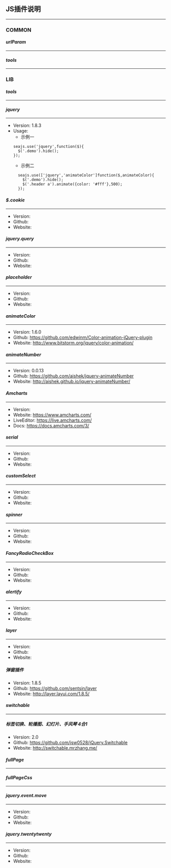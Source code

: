## JS插件说明
---
### COMMON
#### *urlParam*
---

#### *tools*
---


### LIB

#### *tools*
---

#### *jquery*
---
* Version: 1.8.3
* Usage:
  *  示例一
  ```
  seajs.use('jquery',function($){
    $('.demo').hide();
  });
  ```
  *  示例二
  ```
    seajs.use(['jquery','animateColor']function($,animateColor){
      $('.demo').hide();
      $('.header a').animate({color: '#fff'},500);
    });
  ```

#### *$.cookie*
---
* Version: 
* Github:
* Website:
#### *jquery.query*
---
* Version: 
* Github:
* Website: 
#### *placeholder*
---
* Version: 
* Github:
* Website:
#### *animateColor*
---
* Version: 1.6.0
* Github: https://github.com/edwinm/Color-animation-jQuery-plugin
* Website: http://www.bitstorm.org/jquery/color-animation/
#### *animateNumber*
---
* Version: 0.0.13
* Github: https://github.com/aishek/jquery-animateNumber
* Website: http://aishek.github.io/jquery-animateNumber/
#### *Amcharts*
---
* Version: 
* Website: https://www.amcharts.com/
* LiveEditor: https://live.amcharts.com/
* Docs: https://docs.amcharts.com/3/
#### *serial*
---
* Version: 
* Github: 
* Website: 
#### *customSelect*
---
* Version: 
* Github: 
* Website: 
#### *spinner*
---
* Version: 
* Github: 
* Website: 
#### *FancyRadioCheckBox*
---
* Version: 
* Github: 
* Website: 
#### *alertify*
---
* Version: 
* Github: 
* Website: 
#### *layer*
---
* Version: 
* Github: 
* Website: 
##### 弹窗插件
* Version: 1.8.5
* Github: https://github.com/sentsin/layer
* Website: http://layer.layui.com/1.8.5/

#### *switchable*
---
##### 标签切换、轮播图、幻灯片、手风琴 4合1
* Version: 2.0
* Github: https://github.com/jsw0528/jQuery.Switchable
* Website: http://switchable.mrzhang.me/

#### *fullPage*
---

#### *fullPageCss*
---
#### *jquery.event.move*
---
* Version: 
* Github: 
* Website: 
#### *jquery.twentytwenty*
---
* Version: 
* Github: 
* Website: 